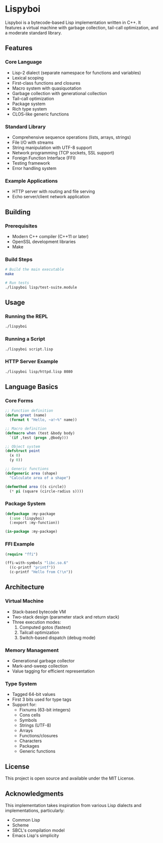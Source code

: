 # Lispyboi

Lispyboi is a bytecode-based Lisp implementation written in C++. It features a virtual machine with garbage collection, tail-call optimization, and a moderate standard library.

## Features

### Core Language
- Lisp-2 dialect (separate namespace for functions and variables)
- Lexical scoping
- First-class functions and closures
- Macro system with quasiquotation
- Garbage collection with generational collection
- Tail-call optimization
- Package system
- Rich type system
- CLOS-like generic functions

### Standard Library
- Comprehensive sequence operations (lists, arrays, strings)
- File I/O with streams
- String manipulation with UTF-8 support
- Network programming (TCP sockets, SSL support)
- Foreign Function Interface (FFI)
- Testing framework
- Error handling system

### Example Applications
- HTTP server with routing and file serving
- Echo server/client network application

## Building

### Prerequisites
- Modern C++ compiler (C++11 or later)
- OpenSSL development libraries
- Make

### Build Steps
```bash
# Build the main executable
make

# Run tests
./lispyboi lisp/test-suite.module
```

## Usage

### Running the REPL
```bash
./lispyboi
```

### Running a Script
```bash
./lispyboi script.lisp
```

### HTTP Server Example
```bash
./lispyboi lisp/httpd.lisp 8080
```

## Language Basics

### Core Forms
```lisp
;; Function definition
(defun greet (name)
  (format t "Hello, ~a!~%" name))

;; Macro definition
(defmacro when (test &body body)
  `(if ,test (progn ,@body)))

;; Object system
(defstruct point
  (x 0)
  (y 0))

;; Generic functions
(defgeneric area (shape)
  "Calculate area of a shape")

(defmethod area ((s circle))
  (* pi (square (circle-radius s))))
```

### Package System
```lisp
(defpackage :my-package
  (:use :lispyboi)
  (:export :my-function))

(in-package :my-package)
```

### FFI Example
```lisp
(require "ffi")

(ffi-with-symbols "libc.so.6"
  ((c-printf "printf"))
  (c-printf "Hello from C!\n"))
```

## Architecture

### Virtual Machine
- Stack-based bytecode VM
- Two-stack design (parameter stack and return stack)
- Three execution modes:
  1. Computed gotos (fastest)
  2. Tailcall optimization
  3. Switch-based dispatch (debug mode)

### Memory Management
- Generational garbage collector
- Mark-and-sweep collection
- Value tagging for efficient representation

### Type System
- Tagged 64-bit values
- First 3 bits used for type tags
- Support for:
  - Fixnums (63-bit integers)
  - Cons cells
  - Symbols
  - Strings (UTF-8)
  - Arrays
  - Functions/closures
  - Characters
  - Packages
  - Generic functions

## License

This project is open source and available under the MIT License.

## Acknowledgments

This implementation takes inspiration from various Lisp dialects and implementations, particularly:
- Common Lisp
- Scheme
- SBCL's compilation model
- Emacs Lisp's simplicity
